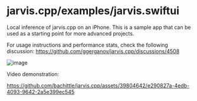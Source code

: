 # jarvis.cpp/examples/jarvis.swiftui

Local inference of jarvis.cpp on an iPhone. This is a sample app that can be used as a starting
point for more advanced projects.

For usage instructions and performance stats, check the following discussion: https://github.com/ggerganov/jarvis.cpp/discussions/4508

![image](https://github.com/ggerganov/jarvis.cpp/assets/1991296/2b40284f-8421-47a2-b634-74eece09a299)

Video demonstration:

https://github.com/bachittle/jarvis.cpp/assets/39804642/e290827a-4edb-4093-9642-2a5e399ec545
